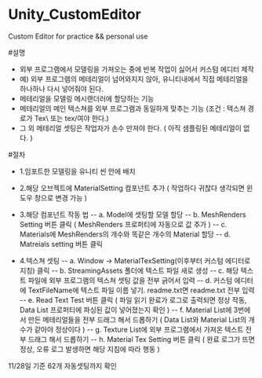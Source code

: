 # Unity_CustomEditor
 Custom Editor for practice &amp;&amp; personal use

#설명
- 외부 프로그램에서 모델링을 가져오는 중에 반복 작업이 싫어서 커스텀 에디터 제작
- 예) 외부 프로그램의 메테리얼이 넘어와지지 않아, 유니티내에서 직접 메테리얼을 하나하나 다시 넣어줘야 된다.
- 메테리얼을 모델링 메시랜더러에 할당하는 기능
- 메테리얼의 메인 텍스쳐를 외부 프로그램과 동일하게 맞추는 기능 (조건 : 텍스쳐 경로가 Tex\ 또는 tex/여야 한다.)
- 그 외 메테리얼 셋팅은 작업자가 손수 만져야 한다. ( 아직 샘플링된 메테리얼이 없다. )

#절차

- 1.임포트한 모델링을 유니티 씬 안에 배치
- 2.해당 오브젝트에 MaterialSetting 컴포넌트 추가 ( 작업하다 귀찮다 생각되면 윈도우 창으로 변경 가능 )
- 3.해당 컴포넌트 작동 법
--  a. Model에 셋팅할 모델 할당
--  b. MeshRenders Setting 버튼 클릭 ( MeshRenders 프로퍼티에 자동으로 값 추가 )
--  c. Materials에 MeshRenders의 개수와 똑같은 개수의 Material 할당
--  d. Matreials setting 버튼 클릭 

- 4.텍스쳐 셋팅
--  a. Window -> MaterialTexSetting(이후부터 커스텀 에디터로 지칭) 클릭
--  b. StreamingAssets 폴더에 텍스트 파일 새로 생성
--  c. 해당 텍스트 파일에 외부 프로그램의 텍스쳐 셋팅 값을 전부 긁어서 입력
--  d. 커스텀 에디터에 TextFileName에 텍스트 파일 이름 넣기. readme.txt면 readme.txt 전부 입력
--  e. Read Text Test 버튼 클릭 ( 파일 읽기 완료가 로그로 출력되면 정상 작동, Data List 프로퍼티에 파싱된 값이 넣어졌는지 확인 )
-- f. Material List에 3번에서 만든 메테리얼들을 전부 드래그 해서 드롭하기 ( Data List와 Material List의 개수가 같아야 정상이다 )
--  g. Texture List에 외부 프로그램에서 가져온 텍스트 전부 드래그 해서 드롭하기
--  h. Material Tex Setting 버튼 클릭 ( 완료 로그가 뜨면 정상, 오류 로그 발생하면 해당 지침에 따라 행동 )

11/28일 기준 62개 자동셋팅까지 확인
